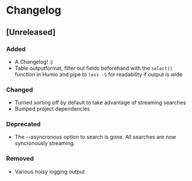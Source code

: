 # Changelog

## [Unreleased]

### Added

- A Changelog! :)
- Table outputformat, filter out fields beforehand with the `select()` function in Humio and pipe to `less -S` for readability if output is wide

### Changed

- Turned sorting off by default to take advantage of streaming searches
- Bumped project dependencies

### Deprecated

- The --asyncronous option to search is gone. All searches are now syncronously streaming.

### Removed

- Various noisy logging output
